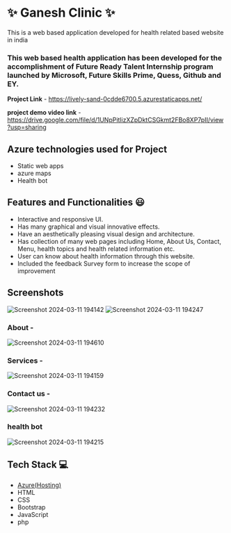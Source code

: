 
# ✨  Ganesh Clinic ✨

This is a web based application developed for health related based website in india

### This web based health application has been developed for the accomplishment of Future Ready Talent Internship program launched by Microsoft, Future Skills Prime, Quess, Github and EY.


**Project Link** - https://lively-sand-0cdde6700.5.azurestaticapps.net/

**project demo video link** -  https://drive.google.com/file/d/1UNpPitlizXZpDktCSGkmt2FBo8XP7pII/view?usp=sharing
## Azure technologies used for Project

- Static web apps
- azure maps
- Health bot

## Features and Functionalities 😃

- Interactive and responsive UI.
- Has many graphical and visual innovative effects.
- Have an aesthetically pleasing visual design and architecture.
- Has collection of many web pages including Home, About Us, Contact, Menu, health topics and health related information etc.
- User can know about health information through this website.
- Included the feedback Survey form to increase the scope of improvement 

## Screenshots
![Screenshot 2024-03-11 194142](https://github.com/Ganir19/FRT/assets/138612129/c3aa0471-5ccc-48d0-a13a-89f33a938b7f)
![Screenshot 2024-03-11 194247](https://github.com/Ganir19/FRT/assets/138612129/ab370daa-1378-4d3e-8eb9-0e4f3ec50e6b)

### About -

![Screenshot 2024-03-11 194610](https://github.com/Ganir19/FRT/assets/138612129/a75f483d-6eba-43e5-94d0-438723da0d52)


### Services -
![Screenshot 2024-03-11 194159](https://github.com/Ganir19/FRT/assets/138612129/f9faf6af-95bc-4fa1-8509-bba9207d7bd3)


### Contact us -
![Screenshot 2024-03-11 194232](https://github.com/Ganir19/FRT/assets/138612129/7ffb3249-9043-4f85-a169-361a68881fa2)

### health bot

![Screenshot 2024-03-11 194215](https://github.com/Ganir19/FRT/assets/138612129/5e852db6-a158-42b5-ac97-8c748fed13c1)





## Tech Stack 💻

- [Azure(Hosting)](https://azure.microsoft.com/en-in/features/azure-portal/)
- HTML
- CSS
- Bootstrap
- JavaScript
- php
